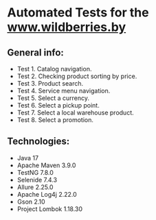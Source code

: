 # Automated Tests for the www.wildberries.by

## General info:

* Test 1. Catalog navigation.
* Test 2. Checking product sorting by price.
* Test 3. Product search.
* Test 4. Service menu navigation.
* Test 5. Select a currency.
* Test 6. Select a pickup point.
* Test 7. Select a local warehouse product.
* Test 8. Select a promotion.

## Technologies:

* Java 17
* Apache Maven 3.9.0
* TestNG 7.8.0
* Selenide 7.4.3
* Allure 2.25.0
* Apache Log4j 2.22.0
* Gson 2.10
* Project Lombok 1.18.30